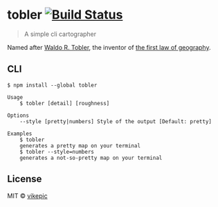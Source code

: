 # tobler [![Build Status](https://travis-ci.org/vikepic/tobler.svg?branch=master)](https://travis-ci.org/vikepic/tobler)

> A simple cli cartographer

Named after [Waldo R. Tobler](https://en.wikipedia.org/wiki/Waldo_R._Tobler), the inventor of [the first law of geography](https://en.wikipedia.org/wiki/Tobler%27s_first_law_of_geography).

## CLI

```
$ npm install --global tobler
```

```
Usage
	$ tobler [detail] [roughness]

Options
	--style [pretty|numbers] Style of the output [Default: pretty]

Examples
	$ tobler
	generates a pretty map on your terminal
	$ tobler --style=numbers
	generates a not-so-pretty map on your terminal
```

## License

MIT © [vikepic](https://vikepic.github.io)

